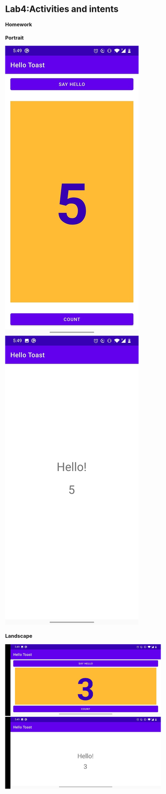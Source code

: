 # Lab4:Activities and intents
### Homework
### Portrait
![](./hw1a.jpg)
![](./hw1b.jpg)
### Landscape
![](./hw2a.jpg)
![](./hw2b.jpg)

